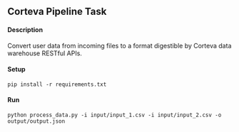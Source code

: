 Corteva Pipeline Task
---
#### Description
Convert user data from incoming files to a format digestible by Corteva data warehouse RESTful APIs.

#### Setup
```batch
pip install -r requirements.txt
```
#### Run
```batch
python process_data.py -i input/input_1.csv -i input/input_2.csv -o output/output.json
```
